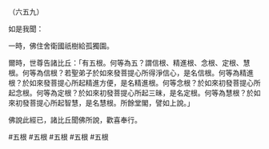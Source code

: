 （六五九）

如是我聞：

一時，佛住舍衛國祇樹給孤獨園。

爾時，世尊告諸比丘：「有五根。何等為五？謂信根、精進根、念根、定根、慧根。何等為信根？若聖弟子於如來發菩提心所得淨信心，是名信根。何等為精進根？於如來發菩提心所起精進方便，是名精進根。何等念根？於如來初發菩提心所起念根。何等為定根？於如來初發菩提心所起三昧，是名定根。何等為慧根？於如來初發菩提心所起智慧，是名慧根。所餘堂閣，譬如上說。」

佛說此經已，諸比丘聞佛所說，歡喜奉行。



#五根
#五根
#五根
#五根
#五根
